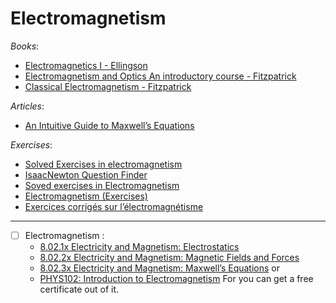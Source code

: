 # Electromagnetism

_Books_:

- [Electromagnetics I - Ellingson](https://www.circuitbread.com/textbooks/electromagnetics-i)
- [Electromagnetism and Optics An introductory course - Fitzpatrick](https://farside.ph.utexas.edu/teaching/316/lectures/lectures.html)
- [Classical Electromagnetism - Fitzpatrick](https://farside.ph.utexas.edu/teaching/jk1/Electromagnetism/index.html)

_Articles_:

- [An Intuitive Guide to Maxwell’s Equations](https://photonlines.substack.com/p/an-intuitive-guide-to-maxwells-equations)

_Exercises_:

- [Solved Exercises in electromagnetism](https://www.cours-et-exercices.com/2018/01/solved-exercises-in-electromagnetism.html)
- [IsaacNewton Question Finder](https://isaacphysics.org/gameboards/new)
- [Soved exercises in Electromagnetism](https://ejmastnak.com/notes/fmf/emp/emp-exercises.pdf)
- [Electromagnetism (Exercises) ](<https://phys.libretexts.org/Bookshelves/Conceptual_Physics/Conceptual_Physics_(Crowell)/12%3A_Electromagnetism/12.E%3A_Electromagnetism_(Exercises)>)
- [Exercices corrigés sur l’électromagnétisme](https://www.methodephysique.fr/exercices_electromagnetisme/)

---

- [ ] Electromagnetism :
  - [8.02.1x Electricity and Magnetism: Electrostatics](https://openlearninglibrary.mit.edu/courses/course-v1:MITx+8.02.1x+1T2019/about)
  - [8.02.2x Electricity and Magnetism: Magnetic Fields and Forces](https://openlearninglibrary.mit.edu/courses/course-v1:MITx+8.02.2x+2T2018/about)
  - [8.02.3x Electricity and Magnetism: Maxwell’s Equations](https://openlearninglibrary.mit.edu/courses/course-v1:MITx+8.02.3x+1T2019/about)
    or
  - [PHYS102: Introduction to Electromagnetism](https://learn.saylor.org/course/view.php?id=18) For you can get a free certificate out of it.

